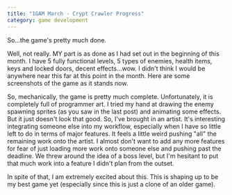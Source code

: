 ```yaml
---
title: "1GAM March - Crypt Crawler Progress"
category: game development
---
```


So...the game's pretty much done.

Well, not really. MY part is as done as I had set out in the beginning of this month. I have 5 fully functional levels, 5 types of enemies, health items, keys and locked doors, decent effects...wow. I didn't think I would be anywhere near this far at this point in the month. Here are some screenshots of the game as it stands now.

So, mechanically, the game is pretty much complete. Unfortunately, it is completely full of programmer art. I tried my hand at drawing the enemy spawning sprites (as you saw in the last post) and animating some effects. But it just doesn't look that good. So, I've brought in an artist. It's interesting integrating someone else into my workflow, especially when I have so little left to do in terms of major features. It feels a little weird pushing "all" the remaining work onto the artist. I almost don't want to add any more features for fear of just loading more work onto someone else and pushing past the deadline. We threw around the idea of a boss level, but I'm hesitant to put that much work into a feature I didn't plan from the outset.

In spite of that, I am extremely excited about this. This is shaping up to be my best game yet (especially since this is just a clone of an older game).